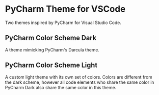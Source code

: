 PyCharm Theme for VSCode
========================

Two themes inspired by PyCharm for Visual Studio Code.

PyCharm Color Scheme Dark
-------------------------

A theme mimicking PyCharm's Darcula theme.

PyCharm Color Scheme Light
--------------------------

A custom light theme with its own set of colors. Colors are different from the dark scheme, however all code elements who share the same color
in PyCharm Dark also share the same color in this theme.

